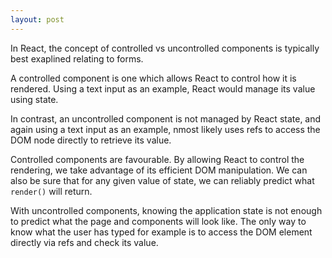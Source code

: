 ```yaml
---
layout: post
---
```


In React, the concept of controlled vs uncontrolled components is typically best exaplined relating to forms.

A controlled component is one which allows React to control how it is rendered. Using a text input as an example, React would manage its value using state.

In contrast, an uncontrolled component is not managed by React state, and again using a text input as an example, nmost likely uses refs to access the DOM node directly to retrieve its value.

Controlled components are favourable. By allowing React to control the rendering, we take advantage of its efficient DOM manipulation. We can also be sure that for any given value of state, we can reliably predict what `render()` will return.

With uncontrolled components, knowing the application state is not enough to predict what the page and components will look like. The only way to know what the user has typed for example is to access the DOM element directly via refs and check its value.
